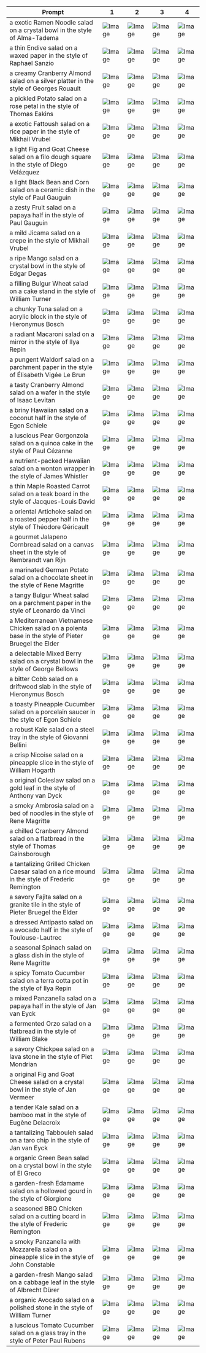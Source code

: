 | Prompt | 1 | 2 | 3 | 4 |
|-|-|-|-|-|
| a exotic Ramen Noodle salad on a crystal bowl in the style of Alma-Tadema | ![Image](https://salad-benchmark-public-assets.s3.us-east-2.amazonaws.com/sdxl/4d9176a1-959b-442d-a449-84bb125d2de8-0.jpg) | ![Image](https://salad-benchmark-public-assets.s3.us-east-2.amazonaws.com/sdxl/4d9176a1-959b-442d-a449-84bb125d2de8-1.jpg) | ![Image](https://salad-benchmark-public-assets.s3.us-east-2.amazonaws.com/sdxl/4d9176a1-959b-442d-a449-84bb125d2de8-2.jpg) | ![Image](https://salad-benchmark-public-assets.s3.us-east-2.amazonaws.com/sdxl/4d9176a1-959b-442d-a449-84bb125d2de8-3.jpg) |
| a thin Endive salad on a waxed paper in the style of Raphael Sanzio | ![Image](https://salad-benchmark-public-assets.s3.us-east-2.amazonaws.com/sdxl/48f1fda6-83e3-43f3-aa74-a82f6c13245a-0.jpg) | ![Image](https://salad-benchmark-public-assets.s3.us-east-2.amazonaws.com/sdxl/48f1fda6-83e3-43f3-aa74-a82f6c13245a-1.jpg) | ![Image](https://salad-benchmark-public-assets.s3.us-east-2.amazonaws.com/sdxl/48f1fda6-83e3-43f3-aa74-a82f6c13245a-2.jpg) | ![Image](https://salad-benchmark-public-assets.s3.us-east-2.amazonaws.com/sdxl/48f1fda6-83e3-43f3-aa74-a82f6c13245a-3.jpg) |
| a creamy Cranberry Almond salad on a silver platter in the style of Georges Rouault | ![Image](https://salad-benchmark-public-assets.s3.us-east-2.amazonaws.com/sdxl/db58e72d-29d5-4e66-aaf5-e86cef4282aa-0.jpg) | ![Image](https://salad-benchmark-public-assets.s3.us-east-2.amazonaws.com/sdxl/db58e72d-29d5-4e66-aaf5-e86cef4282aa-1.jpg) | ![Image](https://salad-benchmark-public-assets.s3.us-east-2.amazonaws.com/sdxl/db58e72d-29d5-4e66-aaf5-e86cef4282aa-2.jpg) | ![Image](https://salad-benchmark-public-assets.s3.us-east-2.amazonaws.com/sdxl/db58e72d-29d5-4e66-aaf5-e86cef4282aa-3.jpg) |
| a pickled Potato salad on a rose petal in the style of Thomas Eakins | ![Image](https://salad-benchmark-public-assets.s3.us-east-2.amazonaws.com/sdxl/dfeb6091-28f5-4979-931e-937ba13846a5-0.jpg) | ![Image](https://salad-benchmark-public-assets.s3.us-east-2.amazonaws.com/sdxl/dfeb6091-28f5-4979-931e-937ba13846a5-1.jpg) | ![Image](https://salad-benchmark-public-assets.s3.us-east-2.amazonaws.com/sdxl/dfeb6091-28f5-4979-931e-937ba13846a5-2.jpg) | ![Image](https://salad-benchmark-public-assets.s3.us-east-2.amazonaws.com/sdxl/dfeb6091-28f5-4979-931e-937ba13846a5-3.jpg) |
| a exotic Fattoush salad on a rice paper in the style of Mikhail Vrubel | ![Image](https://salad-benchmark-public-assets.s3.us-east-2.amazonaws.com/sdxl/a39af99d-a0ee-4477-85e9-2574c30efa05-0.jpg) | ![Image](https://salad-benchmark-public-assets.s3.us-east-2.amazonaws.com/sdxl/a39af99d-a0ee-4477-85e9-2574c30efa05-1.jpg) | ![Image](https://salad-benchmark-public-assets.s3.us-east-2.amazonaws.com/sdxl/a39af99d-a0ee-4477-85e9-2574c30efa05-2.jpg) | ![Image](https://salad-benchmark-public-assets.s3.us-east-2.amazonaws.com/sdxl/a39af99d-a0ee-4477-85e9-2574c30efa05-3.jpg) |
| a light Fig and Goat Cheese salad on a filo dough square in the style of Diego Velázquez | ![Image](https://salad-benchmark-public-assets.s3.us-east-2.amazonaws.com/sdxl/8775a561-d363-48a4-b817-071f7660ddfd-0.jpg) | ![Image](https://salad-benchmark-public-assets.s3.us-east-2.amazonaws.com/sdxl/8775a561-d363-48a4-b817-071f7660ddfd-1.jpg) | ![Image](https://salad-benchmark-public-assets.s3.us-east-2.amazonaws.com/sdxl/8775a561-d363-48a4-b817-071f7660ddfd-2.jpg) | ![Image](https://salad-benchmark-public-assets.s3.us-east-2.amazonaws.com/sdxl/8775a561-d363-48a4-b817-071f7660ddfd-3.jpg) |
| a light Black Bean and Corn salad on a ceramic dish in the style of Paul Gauguin | ![Image](https://salad-benchmark-public-assets.s3.us-east-2.amazonaws.com/sdxl/73cfb5ed-b945-4ebd-94de-17099b74d7ef-0.jpg) | ![Image](https://salad-benchmark-public-assets.s3.us-east-2.amazonaws.com/sdxl/73cfb5ed-b945-4ebd-94de-17099b74d7ef-1.jpg) | ![Image](https://salad-benchmark-public-assets.s3.us-east-2.amazonaws.com/sdxl/73cfb5ed-b945-4ebd-94de-17099b74d7ef-2.jpg) | ![Image](https://salad-benchmark-public-assets.s3.us-east-2.amazonaws.com/sdxl/73cfb5ed-b945-4ebd-94de-17099b74d7ef-3.jpg) |
| a zesty Fruit salad on a papaya half in the style of Paul Gauguin | ![Image](https://salad-benchmark-public-assets.s3.us-east-2.amazonaws.com/sdxl/e04881f2-cb74-4465-89b5-7e5cf42b3828-0.jpg) | ![Image](https://salad-benchmark-public-assets.s3.us-east-2.amazonaws.com/sdxl/e04881f2-cb74-4465-89b5-7e5cf42b3828-1.jpg) | ![Image](https://salad-benchmark-public-assets.s3.us-east-2.amazonaws.com/sdxl/e04881f2-cb74-4465-89b5-7e5cf42b3828-2.jpg) | ![Image](https://salad-benchmark-public-assets.s3.us-east-2.amazonaws.com/sdxl/e04881f2-cb74-4465-89b5-7e5cf42b3828-3.jpg) |
| a mild Jicama salad on a crepe in the style of Mikhail Vrubel | ![Image](https://salad-benchmark-public-assets.s3.us-east-2.amazonaws.com/sdxl/c43f70f4-ecda-48da-88ff-270cdef0ecf8-0.jpg) | ![Image](https://salad-benchmark-public-assets.s3.us-east-2.amazonaws.com/sdxl/c43f70f4-ecda-48da-88ff-270cdef0ecf8-1.jpg) | ![Image](https://salad-benchmark-public-assets.s3.us-east-2.amazonaws.com/sdxl/c43f70f4-ecda-48da-88ff-270cdef0ecf8-2.jpg) | ![Image](https://salad-benchmark-public-assets.s3.us-east-2.amazonaws.com/sdxl/c43f70f4-ecda-48da-88ff-270cdef0ecf8-3.jpg) |
| a ripe Mango salad on a crystal bowl in the style of Edgar Degas | ![Image](https://salad-benchmark-public-assets.s3.us-east-2.amazonaws.com/sdxl/7298e765-e42e-4a85-9bc6-60f240334544-0.jpg) | ![Image](https://salad-benchmark-public-assets.s3.us-east-2.amazonaws.com/sdxl/7298e765-e42e-4a85-9bc6-60f240334544-1.jpg) | ![Image](https://salad-benchmark-public-assets.s3.us-east-2.amazonaws.com/sdxl/7298e765-e42e-4a85-9bc6-60f240334544-2.jpg) | ![Image](https://salad-benchmark-public-assets.s3.us-east-2.amazonaws.com/sdxl/7298e765-e42e-4a85-9bc6-60f240334544-3.jpg) |
| a filling Bulgur Wheat salad on a cake stand in the style of William Turner | ![Image](https://salad-benchmark-public-assets.s3.us-east-2.amazonaws.com/sdxl/a715ac6d-c7c8-43fc-9fdb-1b106ffef3ca-0.jpg) | ![Image](https://salad-benchmark-public-assets.s3.us-east-2.amazonaws.com/sdxl/a715ac6d-c7c8-43fc-9fdb-1b106ffef3ca-1.jpg) | ![Image](https://salad-benchmark-public-assets.s3.us-east-2.amazonaws.com/sdxl/a715ac6d-c7c8-43fc-9fdb-1b106ffef3ca-2.jpg) | ![Image](https://salad-benchmark-public-assets.s3.us-east-2.amazonaws.com/sdxl/a715ac6d-c7c8-43fc-9fdb-1b106ffef3ca-3.jpg) |
| a chunky Tuna salad on a acrylic block in the style of Hieronymus Bosch | ![Image](https://salad-benchmark-public-assets.s3.us-east-2.amazonaws.com/sdxl/6a5ff8d2-6627-4cfc-b049-e6051c25b61c-0.jpg) | ![Image](https://salad-benchmark-public-assets.s3.us-east-2.amazonaws.com/sdxl/6a5ff8d2-6627-4cfc-b049-e6051c25b61c-1.jpg) | ![Image](https://salad-benchmark-public-assets.s3.us-east-2.amazonaws.com/sdxl/6a5ff8d2-6627-4cfc-b049-e6051c25b61c-2.jpg) | ![Image](https://salad-benchmark-public-assets.s3.us-east-2.amazonaws.com/sdxl/6a5ff8d2-6627-4cfc-b049-e6051c25b61c-3.jpg) |
| a radiant Macaroni salad on a mirror in the style of Ilya Repin | ![Image](https://salad-benchmark-public-assets.s3.us-east-2.amazonaws.com/sdxl/f5a8f603-9e7b-43c7-9c13-9170b63d14c0-0.jpg) | ![Image](https://salad-benchmark-public-assets.s3.us-east-2.amazonaws.com/sdxl/f5a8f603-9e7b-43c7-9c13-9170b63d14c0-1.jpg) | ![Image](https://salad-benchmark-public-assets.s3.us-east-2.amazonaws.com/sdxl/f5a8f603-9e7b-43c7-9c13-9170b63d14c0-2.jpg) | ![Image](https://salad-benchmark-public-assets.s3.us-east-2.amazonaws.com/sdxl/f5a8f603-9e7b-43c7-9c13-9170b63d14c0-3.jpg) |
| a pungent Waldorf salad on a parchment paper in the style of Élisabeth Vigée Le Brun | ![Image](https://salad-benchmark-public-assets.s3.us-east-2.amazonaws.com/sdxl/aaef1ad9-cd1d-433a-83de-8491fe5acc89-0.jpg) | ![Image](https://salad-benchmark-public-assets.s3.us-east-2.amazonaws.com/sdxl/aaef1ad9-cd1d-433a-83de-8491fe5acc89-1.jpg) | ![Image](https://salad-benchmark-public-assets.s3.us-east-2.amazonaws.com/sdxl/aaef1ad9-cd1d-433a-83de-8491fe5acc89-2.jpg) | ![Image](https://salad-benchmark-public-assets.s3.us-east-2.amazonaws.com/sdxl/aaef1ad9-cd1d-433a-83de-8491fe5acc89-3.jpg) |
| a tasty Cranberry Almond salad on a wafer in the style of Isaac Levitan | ![Image](https://salad-benchmark-public-assets.s3.us-east-2.amazonaws.com/sdxl/b8a78088-ee06-4556-96c1-66258431ea89-0.jpg) | ![Image](https://salad-benchmark-public-assets.s3.us-east-2.amazonaws.com/sdxl/b8a78088-ee06-4556-96c1-66258431ea89-1.jpg) | ![Image](https://salad-benchmark-public-assets.s3.us-east-2.amazonaws.com/sdxl/b8a78088-ee06-4556-96c1-66258431ea89-2.jpg) | ![Image](https://salad-benchmark-public-assets.s3.us-east-2.amazonaws.com/sdxl/b8a78088-ee06-4556-96c1-66258431ea89-3.jpg) |
| a briny Hawaiian salad on a coconut half in the style of Egon Schiele | ![Image](https://salad-benchmark-public-assets.s3.us-east-2.amazonaws.com/sdxl/ad291bd7-cd6c-437f-a74a-0b825d3b8ba6-0.jpg) | ![Image](https://salad-benchmark-public-assets.s3.us-east-2.amazonaws.com/sdxl/ad291bd7-cd6c-437f-a74a-0b825d3b8ba6-1.jpg) | ![Image](https://salad-benchmark-public-assets.s3.us-east-2.amazonaws.com/sdxl/ad291bd7-cd6c-437f-a74a-0b825d3b8ba6-2.jpg) | ![Image](https://salad-benchmark-public-assets.s3.us-east-2.amazonaws.com/sdxl/ad291bd7-cd6c-437f-a74a-0b825d3b8ba6-3.jpg) |
| a luscious Pear Gorgonzola salad on a quinoa cake in the style of Paul Cézanne | ![Image](https://salad-benchmark-public-assets.s3.us-east-2.amazonaws.com/sdxl/c73d585a-0181-4457-9e77-4c80f26217a8-0.jpg) | ![Image](https://salad-benchmark-public-assets.s3.us-east-2.amazonaws.com/sdxl/c73d585a-0181-4457-9e77-4c80f26217a8-1.jpg) | ![Image](https://salad-benchmark-public-assets.s3.us-east-2.amazonaws.com/sdxl/c73d585a-0181-4457-9e77-4c80f26217a8-2.jpg) | ![Image](https://salad-benchmark-public-assets.s3.us-east-2.amazonaws.com/sdxl/c73d585a-0181-4457-9e77-4c80f26217a8-3.jpg) |
| a nutrient-packed Hawaiian salad on a wonton wrapper in the style of James Whistler | ![Image](https://salad-benchmark-public-assets.s3.us-east-2.amazonaws.com/sdxl/ffd2bad4-c2a1-443f-8f53-4fbe4f1e27e2-0.jpg) | ![Image](https://salad-benchmark-public-assets.s3.us-east-2.amazonaws.com/sdxl/ffd2bad4-c2a1-443f-8f53-4fbe4f1e27e2-1.jpg) | ![Image](https://salad-benchmark-public-assets.s3.us-east-2.amazonaws.com/sdxl/ffd2bad4-c2a1-443f-8f53-4fbe4f1e27e2-2.jpg) | ![Image](https://salad-benchmark-public-assets.s3.us-east-2.amazonaws.com/sdxl/ffd2bad4-c2a1-443f-8f53-4fbe4f1e27e2-3.jpg) |
| a thin Maple Roasted Carrot salad on a teak board in the style of Jacques-Louis David | ![Image](https://salad-benchmark-public-assets.s3.us-east-2.amazonaws.com/sdxl/f0f0f066-10e1-4e37-a8af-4c6e7a3f1231-0.jpg) | ![Image](https://salad-benchmark-public-assets.s3.us-east-2.amazonaws.com/sdxl/f0f0f066-10e1-4e37-a8af-4c6e7a3f1231-1.jpg) | ![Image](https://salad-benchmark-public-assets.s3.us-east-2.amazonaws.com/sdxl/f0f0f066-10e1-4e37-a8af-4c6e7a3f1231-2.jpg) | ![Image](https://salad-benchmark-public-assets.s3.us-east-2.amazonaws.com/sdxl/f0f0f066-10e1-4e37-a8af-4c6e7a3f1231-3.jpg) |
| a oriental Artichoke salad on a roasted pepper half in the style of Théodore Géricault | ![Image](https://salad-benchmark-public-assets.s3.us-east-2.amazonaws.com/sdxl/aeb34a0c-ae17-418b-b165-b4aba33eb98e-0.jpg) | ![Image](https://salad-benchmark-public-assets.s3.us-east-2.amazonaws.com/sdxl/aeb34a0c-ae17-418b-b165-b4aba33eb98e-1.jpg) | ![Image](https://salad-benchmark-public-assets.s3.us-east-2.amazonaws.com/sdxl/aeb34a0c-ae17-418b-b165-b4aba33eb98e-2.jpg) | ![Image](https://salad-benchmark-public-assets.s3.us-east-2.amazonaws.com/sdxl/aeb34a0c-ae17-418b-b165-b4aba33eb98e-3.jpg) |
| a gourmet Jalapeno Cornbread salad on a canvas sheet in the style of Rembrandt van Rijn | ![Image](https://salad-benchmark-public-assets.s3.us-east-2.amazonaws.com/sdxl/33c6071c-25b5-4439-ad9d-1eb996e4ddfb-0.jpg) | ![Image](https://salad-benchmark-public-assets.s3.us-east-2.amazonaws.com/sdxl/33c6071c-25b5-4439-ad9d-1eb996e4ddfb-1.jpg) | ![Image](https://salad-benchmark-public-assets.s3.us-east-2.amazonaws.com/sdxl/33c6071c-25b5-4439-ad9d-1eb996e4ddfb-2.jpg) | ![Image](https://salad-benchmark-public-assets.s3.us-east-2.amazonaws.com/sdxl/33c6071c-25b5-4439-ad9d-1eb996e4ddfb-3.jpg) |
| a marinated German Potato salad on a chocolate sheet in the style of Rene Magritte | ![Image](https://salad-benchmark-public-assets.s3.us-east-2.amazonaws.com/sdxl/63abe64e-b0e2-4f90-af75-961642558cf4-0.jpg) | ![Image](https://salad-benchmark-public-assets.s3.us-east-2.amazonaws.com/sdxl/63abe64e-b0e2-4f90-af75-961642558cf4-1.jpg) | ![Image](https://salad-benchmark-public-assets.s3.us-east-2.amazonaws.com/sdxl/63abe64e-b0e2-4f90-af75-961642558cf4-2.jpg) | ![Image](https://salad-benchmark-public-assets.s3.us-east-2.amazonaws.com/sdxl/63abe64e-b0e2-4f90-af75-961642558cf4-3.jpg) |
| a tangy Bulgur Wheat salad on a parchment paper in the style of Leonardo da Vinci | ![Image](https://salad-benchmark-public-assets.s3.us-east-2.amazonaws.com/sdxl/422732b7-deea-47bd-9c34-51d83e1fb65d-0.jpg) | ![Image](https://salad-benchmark-public-assets.s3.us-east-2.amazonaws.com/sdxl/422732b7-deea-47bd-9c34-51d83e1fb65d-1.jpg) | ![Image](https://salad-benchmark-public-assets.s3.us-east-2.amazonaws.com/sdxl/422732b7-deea-47bd-9c34-51d83e1fb65d-2.jpg) | ![Image](https://salad-benchmark-public-assets.s3.us-east-2.amazonaws.com/sdxl/422732b7-deea-47bd-9c34-51d83e1fb65d-3.jpg) |
| a Mediterranean Vietnamese Chicken salad on a polenta base in the style of Pieter Bruegel the Elder | ![Image](https://salad-benchmark-public-assets.s3.us-east-2.amazonaws.com/sdxl/eeffa2df-6c04-437e-8e98-651d162efb53-0.jpg) | ![Image](https://salad-benchmark-public-assets.s3.us-east-2.amazonaws.com/sdxl/eeffa2df-6c04-437e-8e98-651d162efb53-1.jpg) | ![Image](https://salad-benchmark-public-assets.s3.us-east-2.amazonaws.com/sdxl/eeffa2df-6c04-437e-8e98-651d162efb53-2.jpg) | ![Image](https://salad-benchmark-public-assets.s3.us-east-2.amazonaws.com/sdxl/eeffa2df-6c04-437e-8e98-651d162efb53-3.jpg) |
| a delectable Mixed Berry salad on a crystal bowl in the style of George Bellows | ![Image](https://salad-benchmark-public-assets.s3.us-east-2.amazonaws.com/sdxl/06450625-5f60-49e5-9fdb-dd3213d52b69-0.jpg) | ![Image](https://salad-benchmark-public-assets.s3.us-east-2.amazonaws.com/sdxl/06450625-5f60-49e5-9fdb-dd3213d52b69-1.jpg) | ![Image](https://salad-benchmark-public-assets.s3.us-east-2.amazonaws.com/sdxl/06450625-5f60-49e5-9fdb-dd3213d52b69-2.jpg) | ![Image](https://salad-benchmark-public-assets.s3.us-east-2.amazonaws.com/sdxl/06450625-5f60-49e5-9fdb-dd3213d52b69-3.jpg) |
| a bitter Cobb salad on a driftwood slab in the style of Hieronymus Bosch | ![Image](https://salad-benchmark-public-assets.s3.us-east-2.amazonaws.com/sdxl/ff776dde-3814-4a8f-9215-51507471a4a9-0.jpg) | ![Image](https://salad-benchmark-public-assets.s3.us-east-2.amazonaws.com/sdxl/ff776dde-3814-4a8f-9215-51507471a4a9-1.jpg) | ![Image](https://salad-benchmark-public-assets.s3.us-east-2.amazonaws.com/sdxl/ff776dde-3814-4a8f-9215-51507471a4a9-2.jpg) | ![Image](https://salad-benchmark-public-assets.s3.us-east-2.amazonaws.com/sdxl/ff776dde-3814-4a8f-9215-51507471a4a9-3.jpg) |
| a toasty Pineapple Cucumber salad on a porcelain saucer in the style of Egon Schiele | ![Image](https://salad-benchmark-public-assets.s3.us-east-2.amazonaws.com/sdxl/7b2f740b-48fd-4ef9-8000-71b6566fcb1c-0.jpg) | ![Image](https://salad-benchmark-public-assets.s3.us-east-2.amazonaws.com/sdxl/7b2f740b-48fd-4ef9-8000-71b6566fcb1c-1.jpg) | ![Image](https://salad-benchmark-public-assets.s3.us-east-2.amazonaws.com/sdxl/7b2f740b-48fd-4ef9-8000-71b6566fcb1c-2.jpg) | ![Image](https://salad-benchmark-public-assets.s3.us-east-2.amazonaws.com/sdxl/7b2f740b-48fd-4ef9-8000-71b6566fcb1c-3.jpg) |
| a robust Kale salad on a steel tray in the style of Giovanni Bellini | ![Image](https://salad-benchmark-public-assets.s3.us-east-2.amazonaws.com/sdxl/7fb01f01-8d5c-450d-8ff8-94790cc1d50e-0.jpg) | ![Image](https://salad-benchmark-public-assets.s3.us-east-2.amazonaws.com/sdxl/7fb01f01-8d5c-450d-8ff8-94790cc1d50e-1.jpg) | ![Image](https://salad-benchmark-public-assets.s3.us-east-2.amazonaws.com/sdxl/7fb01f01-8d5c-450d-8ff8-94790cc1d50e-2.jpg) | ![Image](https://salad-benchmark-public-assets.s3.us-east-2.amazonaws.com/sdxl/7fb01f01-8d5c-450d-8ff8-94790cc1d50e-3.jpg) |
| a crisp Nicoise salad on a pineapple slice in the style of William Hogarth | ![Image](https://salad-benchmark-public-assets.s3.us-east-2.amazonaws.com/sdxl/db52419b-6001-4c40-9c33-de492fd787bf-0.jpg) | ![Image](https://salad-benchmark-public-assets.s3.us-east-2.amazonaws.com/sdxl/db52419b-6001-4c40-9c33-de492fd787bf-1.jpg) | ![Image](https://salad-benchmark-public-assets.s3.us-east-2.amazonaws.com/sdxl/db52419b-6001-4c40-9c33-de492fd787bf-2.jpg) | ![Image](https://salad-benchmark-public-assets.s3.us-east-2.amazonaws.com/sdxl/db52419b-6001-4c40-9c33-de492fd787bf-3.jpg) |
| a original Coleslaw salad on a gold leaf in the style of Anthony van Dyck | ![Image](https://salad-benchmark-public-assets.s3.us-east-2.amazonaws.com/sdxl/f2fd3952-3a90-415f-8be3-707224cf33a1-0.jpg) | ![Image](https://salad-benchmark-public-assets.s3.us-east-2.amazonaws.com/sdxl/f2fd3952-3a90-415f-8be3-707224cf33a1-1.jpg) | ![Image](https://salad-benchmark-public-assets.s3.us-east-2.amazonaws.com/sdxl/f2fd3952-3a90-415f-8be3-707224cf33a1-2.jpg) | ![Image](https://salad-benchmark-public-assets.s3.us-east-2.amazonaws.com/sdxl/f2fd3952-3a90-415f-8be3-707224cf33a1-3.jpg) |
| a smoky Ambrosia salad on a bed of noodles in the style of Rene Magritte | ![Image](https://salad-benchmark-public-assets.s3.us-east-2.amazonaws.com/sdxl/4450a174-6fe4-4d3a-82ce-2b3906c1d876-0.jpg) | ![Image](https://salad-benchmark-public-assets.s3.us-east-2.amazonaws.com/sdxl/4450a174-6fe4-4d3a-82ce-2b3906c1d876-1.jpg) | ![Image](https://salad-benchmark-public-assets.s3.us-east-2.amazonaws.com/sdxl/4450a174-6fe4-4d3a-82ce-2b3906c1d876-2.jpg) | ![Image](https://salad-benchmark-public-assets.s3.us-east-2.amazonaws.com/sdxl/4450a174-6fe4-4d3a-82ce-2b3906c1d876-3.jpg) |
| a chilled Cranberry Almond salad on a flatbread in the style of Thomas Gainsborough | ![Image](https://salad-benchmark-public-assets.s3.us-east-2.amazonaws.com/sdxl/bd263b41-353e-4a36-a5a4-f7da3aa8f1f9-0.jpg) | ![Image](https://salad-benchmark-public-assets.s3.us-east-2.amazonaws.com/sdxl/bd263b41-353e-4a36-a5a4-f7da3aa8f1f9-1.jpg) | ![Image](https://salad-benchmark-public-assets.s3.us-east-2.amazonaws.com/sdxl/bd263b41-353e-4a36-a5a4-f7da3aa8f1f9-2.jpg) | ![Image](https://salad-benchmark-public-assets.s3.us-east-2.amazonaws.com/sdxl/bd263b41-353e-4a36-a5a4-f7da3aa8f1f9-3.jpg) |
| a tantalizing Grilled Chicken Caesar salad on a rice mound in the style of Frederic Remington | ![Image](https://salad-benchmark-public-assets.s3.us-east-2.amazonaws.com/sdxl/9dc21207-0932-4d4f-a515-37f3130e78ea-0.jpg) | ![Image](https://salad-benchmark-public-assets.s3.us-east-2.amazonaws.com/sdxl/9dc21207-0932-4d4f-a515-37f3130e78ea-1.jpg) | ![Image](https://salad-benchmark-public-assets.s3.us-east-2.amazonaws.com/sdxl/9dc21207-0932-4d4f-a515-37f3130e78ea-2.jpg) | ![Image](https://salad-benchmark-public-assets.s3.us-east-2.amazonaws.com/sdxl/9dc21207-0932-4d4f-a515-37f3130e78ea-3.jpg) |
| a savory Fajita salad on a granite tile in the style of Pieter Bruegel the Elder | ![Image](https://salad-benchmark-public-assets.s3.us-east-2.amazonaws.com/sdxl/a5c21dd6-38c8-421a-98a7-3c6b0cb48131-0.jpg) | ![Image](https://salad-benchmark-public-assets.s3.us-east-2.amazonaws.com/sdxl/a5c21dd6-38c8-421a-98a7-3c6b0cb48131-1.jpg) | ![Image](https://salad-benchmark-public-assets.s3.us-east-2.amazonaws.com/sdxl/a5c21dd6-38c8-421a-98a7-3c6b0cb48131-2.jpg) | ![Image](https://salad-benchmark-public-assets.s3.us-east-2.amazonaws.com/sdxl/a5c21dd6-38c8-421a-98a7-3c6b0cb48131-3.jpg) |
| a dressed Antipasto salad on a avocado half in the style of Toulouse-Lautrec | ![Image](https://salad-benchmark-public-assets.s3.us-east-2.amazonaws.com/sdxl/304e441c-7f82-4e2d-af63-f8d1f799499b-0.jpg) | ![Image](https://salad-benchmark-public-assets.s3.us-east-2.amazonaws.com/sdxl/304e441c-7f82-4e2d-af63-f8d1f799499b-1.jpg) | ![Image](https://salad-benchmark-public-assets.s3.us-east-2.amazonaws.com/sdxl/304e441c-7f82-4e2d-af63-f8d1f799499b-2.jpg) | ![Image](https://salad-benchmark-public-assets.s3.us-east-2.amazonaws.com/sdxl/304e441c-7f82-4e2d-af63-f8d1f799499b-3.jpg) |
| a seasonal Spinach salad on a glass dish in the style of Rene Magritte | ![Image](https://salad-benchmark-public-assets.s3.us-east-2.amazonaws.com/sdxl/acf61e06-bf73-4dd2-9c85-646af7c06bb9-0.jpg) | ![Image](https://salad-benchmark-public-assets.s3.us-east-2.amazonaws.com/sdxl/acf61e06-bf73-4dd2-9c85-646af7c06bb9-1.jpg) | ![Image](https://salad-benchmark-public-assets.s3.us-east-2.amazonaws.com/sdxl/acf61e06-bf73-4dd2-9c85-646af7c06bb9-2.jpg) | ![Image](https://salad-benchmark-public-assets.s3.us-east-2.amazonaws.com/sdxl/acf61e06-bf73-4dd2-9c85-646af7c06bb9-3.jpg) |
| a spicy Tomato Cucumber salad on a terra cotta pot in the style of Ilya Repin | ![Image](https://salad-benchmark-public-assets.s3.us-east-2.amazonaws.com/sdxl/81fd02f1-4f5c-449c-a57a-4734347ca917-0.jpg) | ![Image](https://salad-benchmark-public-assets.s3.us-east-2.amazonaws.com/sdxl/81fd02f1-4f5c-449c-a57a-4734347ca917-1.jpg) | ![Image](https://salad-benchmark-public-assets.s3.us-east-2.amazonaws.com/sdxl/81fd02f1-4f5c-449c-a57a-4734347ca917-2.jpg) | ![Image](https://salad-benchmark-public-assets.s3.us-east-2.amazonaws.com/sdxl/81fd02f1-4f5c-449c-a57a-4734347ca917-3.jpg) |
| a mixed Panzanella salad on a papaya half in the style of Jan van Eyck | ![Image](https://salad-benchmark-public-assets.s3.us-east-2.amazonaws.com/sdxl/3e6bb0db-5ec5-4706-9dcf-3c23966cfe80-0.jpg) | ![Image](https://salad-benchmark-public-assets.s3.us-east-2.amazonaws.com/sdxl/3e6bb0db-5ec5-4706-9dcf-3c23966cfe80-1.jpg) | ![Image](https://salad-benchmark-public-assets.s3.us-east-2.amazonaws.com/sdxl/3e6bb0db-5ec5-4706-9dcf-3c23966cfe80-2.jpg) | ![Image](https://salad-benchmark-public-assets.s3.us-east-2.amazonaws.com/sdxl/3e6bb0db-5ec5-4706-9dcf-3c23966cfe80-3.jpg) |
| a fermented Orzo salad on a flatbread in the style of William Blake | ![Image](https://salad-benchmark-public-assets.s3.us-east-2.amazonaws.com/sdxl/5dced79b-18b6-4b06-86ed-94db715f4bb2-0.jpg) | ![Image](https://salad-benchmark-public-assets.s3.us-east-2.amazonaws.com/sdxl/5dced79b-18b6-4b06-86ed-94db715f4bb2-1.jpg) | ![Image](https://salad-benchmark-public-assets.s3.us-east-2.amazonaws.com/sdxl/5dced79b-18b6-4b06-86ed-94db715f4bb2-2.jpg) | ![Image](https://salad-benchmark-public-assets.s3.us-east-2.amazonaws.com/sdxl/5dced79b-18b6-4b06-86ed-94db715f4bb2-3.jpg) |
| a savory Chickpea salad on a lava stone in the style of Piet Mondrian | ![Image](https://salad-benchmark-public-assets.s3.us-east-2.amazonaws.com/sdxl/8212f461-98f2-4759-80e0-bde0b996ea96-0.jpg) | ![Image](https://salad-benchmark-public-assets.s3.us-east-2.amazonaws.com/sdxl/8212f461-98f2-4759-80e0-bde0b996ea96-1.jpg) | ![Image](https://salad-benchmark-public-assets.s3.us-east-2.amazonaws.com/sdxl/8212f461-98f2-4759-80e0-bde0b996ea96-2.jpg) | ![Image](https://salad-benchmark-public-assets.s3.us-east-2.amazonaws.com/sdxl/8212f461-98f2-4759-80e0-bde0b996ea96-3.jpg) |
| a original Fig and Goat Cheese salad on a crystal bowl in the style of Jan Vermeer | ![Image](https://salad-benchmark-public-assets.s3.us-east-2.amazonaws.com/sdxl/d41431a8-ed4f-45b2-81e0-ddbc3bc2ba3f-0.jpg) | ![Image](https://salad-benchmark-public-assets.s3.us-east-2.amazonaws.com/sdxl/d41431a8-ed4f-45b2-81e0-ddbc3bc2ba3f-1.jpg) | ![Image](https://salad-benchmark-public-assets.s3.us-east-2.amazonaws.com/sdxl/d41431a8-ed4f-45b2-81e0-ddbc3bc2ba3f-2.jpg) | ![Image](https://salad-benchmark-public-assets.s3.us-east-2.amazonaws.com/sdxl/d41431a8-ed4f-45b2-81e0-ddbc3bc2ba3f-3.jpg) |
| a tender Kale salad on a bamboo mat in the style of Eugène Delacroix | ![Image](https://salad-benchmark-public-assets.s3.us-east-2.amazonaws.com/sdxl/2783237d-80a9-49df-845b-6da1859cd9ef-0.jpg) | ![Image](https://salad-benchmark-public-assets.s3.us-east-2.amazonaws.com/sdxl/2783237d-80a9-49df-845b-6da1859cd9ef-1.jpg) | ![Image](https://salad-benchmark-public-assets.s3.us-east-2.amazonaws.com/sdxl/2783237d-80a9-49df-845b-6da1859cd9ef-2.jpg) | ![Image](https://salad-benchmark-public-assets.s3.us-east-2.amazonaws.com/sdxl/2783237d-80a9-49df-845b-6da1859cd9ef-3.jpg) |
| a tantalizing Tabbouleh salad on a taro chip in the style of Jan van Eyck | ![Image](https://salad-benchmark-public-assets.s3.us-east-2.amazonaws.com/sdxl/293b36f5-9972-4298-81e4-947f9045c5ca-0.jpg) | ![Image](https://salad-benchmark-public-assets.s3.us-east-2.amazonaws.com/sdxl/293b36f5-9972-4298-81e4-947f9045c5ca-1.jpg) | ![Image](https://salad-benchmark-public-assets.s3.us-east-2.amazonaws.com/sdxl/293b36f5-9972-4298-81e4-947f9045c5ca-2.jpg) | ![Image](https://salad-benchmark-public-assets.s3.us-east-2.amazonaws.com/sdxl/293b36f5-9972-4298-81e4-947f9045c5ca-3.jpg) |
| a organic Green Bean salad on a crystal bowl in the style of El Greco | ![Image](https://salad-benchmark-public-assets.s3.us-east-2.amazonaws.com/sdxl/e54a03d2-172c-4149-bfa2-a8af6f879439-0.jpg) | ![Image](https://salad-benchmark-public-assets.s3.us-east-2.amazonaws.com/sdxl/e54a03d2-172c-4149-bfa2-a8af6f879439-1.jpg) | ![Image](https://salad-benchmark-public-assets.s3.us-east-2.amazonaws.com/sdxl/e54a03d2-172c-4149-bfa2-a8af6f879439-2.jpg) | ![Image](https://salad-benchmark-public-assets.s3.us-east-2.amazonaws.com/sdxl/e54a03d2-172c-4149-bfa2-a8af6f879439-3.jpg) |
| a garden-fresh Edamame salad on a hollowed gourd in the style of Giorgione | ![Image](https://salad-benchmark-public-assets.s3.us-east-2.amazonaws.com/sdxl/cb4e0c62-37a6-4f51-a6f1-24bafe06fa83-0.jpg) | ![Image](https://salad-benchmark-public-assets.s3.us-east-2.amazonaws.com/sdxl/cb4e0c62-37a6-4f51-a6f1-24bafe06fa83-1.jpg) | ![Image](https://salad-benchmark-public-assets.s3.us-east-2.amazonaws.com/sdxl/cb4e0c62-37a6-4f51-a6f1-24bafe06fa83-2.jpg) | ![Image](https://salad-benchmark-public-assets.s3.us-east-2.amazonaws.com/sdxl/cb4e0c62-37a6-4f51-a6f1-24bafe06fa83-3.jpg) |
| a seasoned BBQ Chicken salad on a cutting board in the style of Frederic Remington | ![Image](https://salad-benchmark-public-assets.s3.us-east-2.amazonaws.com/sdxl/0c20eaff-e6b4-428e-bc04-9cd0b26bbbe1-0.jpg) | ![Image](https://salad-benchmark-public-assets.s3.us-east-2.amazonaws.com/sdxl/0c20eaff-e6b4-428e-bc04-9cd0b26bbbe1-1.jpg) | ![Image](https://salad-benchmark-public-assets.s3.us-east-2.amazonaws.com/sdxl/0c20eaff-e6b4-428e-bc04-9cd0b26bbbe1-2.jpg) | ![Image](https://salad-benchmark-public-assets.s3.us-east-2.amazonaws.com/sdxl/0c20eaff-e6b4-428e-bc04-9cd0b26bbbe1-3.jpg) |
| a smoky Panzanella with Mozzarella salad on a pineapple slice in the style of John Constable | ![Image](https://salad-benchmark-public-assets.s3.us-east-2.amazonaws.com/sdxl/824c99a8-42c9-4aa0-bd6a-5e82b2e0155b-0.jpg) | ![Image](https://salad-benchmark-public-assets.s3.us-east-2.amazonaws.com/sdxl/824c99a8-42c9-4aa0-bd6a-5e82b2e0155b-1.jpg) | ![Image](https://salad-benchmark-public-assets.s3.us-east-2.amazonaws.com/sdxl/824c99a8-42c9-4aa0-bd6a-5e82b2e0155b-2.jpg) | ![Image](https://salad-benchmark-public-assets.s3.us-east-2.amazonaws.com/sdxl/824c99a8-42c9-4aa0-bd6a-5e82b2e0155b-3.jpg) |
| a garden-fresh Mango salad on a cabbage leaf in the style of Albrecht Dürer | ![Image](https://salad-benchmark-public-assets.s3.us-east-2.amazonaws.com/sdxl/6f9d5d3f-763d-4fc1-bc2e-6b71fd1cf63a-0.jpg) | ![Image](https://salad-benchmark-public-assets.s3.us-east-2.amazonaws.com/sdxl/6f9d5d3f-763d-4fc1-bc2e-6b71fd1cf63a-1.jpg) | ![Image](https://salad-benchmark-public-assets.s3.us-east-2.amazonaws.com/sdxl/6f9d5d3f-763d-4fc1-bc2e-6b71fd1cf63a-2.jpg) | ![Image](https://salad-benchmark-public-assets.s3.us-east-2.amazonaws.com/sdxl/6f9d5d3f-763d-4fc1-bc2e-6b71fd1cf63a-3.jpg) |
| a organic Avocado salad on a polished stone in the style of William Turner | ![Image](https://salad-benchmark-public-assets.s3.us-east-2.amazonaws.com/sdxl/0d26194b-0783-429d-bdd8-0976e96281eb-0.jpg) | ![Image](https://salad-benchmark-public-assets.s3.us-east-2.amazonaws.com/sdxl/0d26194b-0783-429d-bdd8-0976e96281eb-1.jpg) | ![Image](https://salad-benchmark-public-assets.s3.us-east-2.amazonaws.com/sdxl/0d26194b-0783-429d-bdd8-0976e96281eb-2.jpg) | ![Image](https://salad-benchmark-public-assets.s3.us-east-2.amazonaws.com/sdxl/0d26194b-0783-429d-bdd8-0976e96281eb-3.jpg) |
| a luscious Tomato Cucumber salad on a glass tray in the style of Peter Paul Rubens | ![Image](https://salad-benchmark-public-assets.s3.us-east-2.amazonaws.com/sdxl/39fa46d9-c741-4287-a101-8b16e58d6c24-0.jpg) | ![Image](https://salad-benchmark-public-assets.s3.us-east-2.amazonaws.com/sdxl/39fa46d9-c741-4287-a101-8b16e58d6c24-1.jpg) | ![Image](https://salad-benchmark-public-assets.s3.us-east-2.amazonaws.com/sdxl/39fa46d9-c741-4287-a101-8b16e58d6c24-2.jpg) | ![Image](https://salad-benchmark-public-assets.s3.us-east-2.amazonaws.com/sdxl/39fa46d9-c741-4287-a101-8b16e58d6c24-3.jpg) |
